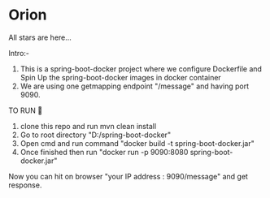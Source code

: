 # Orion
All stars are here...

Intro:-
1. This is a spring-boot-docker project where we configure Dockerfile and Spin Up the spring-boot-docker images in docker container
2. We are using one getmapping endpoint "/message" and having port 9090.

TO RUN 🦖
1. clone this repo and run mvn clean install
2. Go to root directory "D:<Path>/spring-boot-docker"
3. Open cmd and run command "docker build -t spring-boot-docker.jar"
4. Once finished then run "docker run -p 9090:8080 spring-boot-docker.jar"
  
  Now you can hit on browser "your IP address : 9090/message" and get response.
